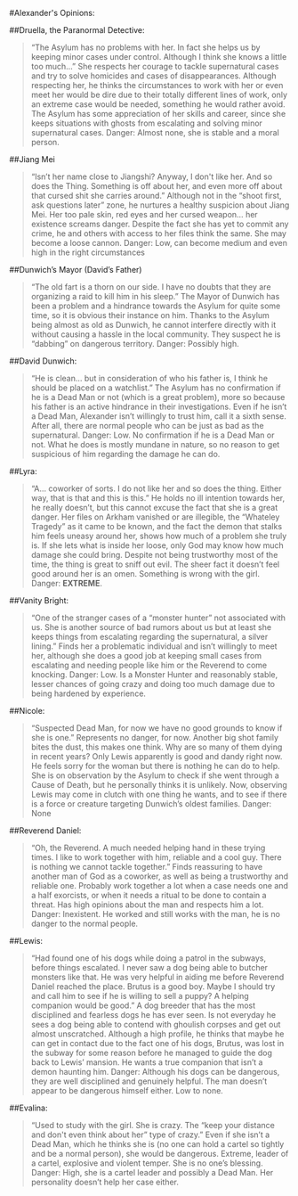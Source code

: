 #Alexander's Opinions:

##Druella, the Paranormal Detective:
>“The Asylum has no problems with her. In fact she helps us by keeping minor cases under control. Although I think she knows a little too much…”
She respects her courage to tackle supernatural cases and try to solve homicides and cases of disappearances. Although respecting her, he thinks the circumstances to work with her or even meet her would be dire due to their totally different lines of work, only an extreme case would be needed, something he would rather avoid.
The Asylum has some appreciation of her skills and career, since she keeps situations with ghosts from escalating and solving minor supernatural cases.
Danger: Almost none, she is stable and a moral person.

##Jiang Mei
>“Isn’t her name close to Jiangshi? Anyway, I don't like her. And so does the Thing. Something is off about her, and even more off about that cursed shit she carries around.”
Although not in the “shoot first, ask questions later” zone, he nurtures a healthy suspicion about Jiang Mei. Her too pale skin, red eyes and her cursed weapon… her existence screams danger. Despite the fact she has yet to commit any crime, he and others with access to her files think the same. She may become a loose cannon.
Danger: Low, can become medium and even high in the right circumstances

##Dunwich’s Mayor (David’s Father)
>“The old fart is a thorn on our side. I have no doubts that they are organizing a raid to kill him in his sleep.”
The Mayor of Dunwich has been a problem and a hindrance towards the Asylum for quite some time, so it is obvious their instance on him. Thanks to the Asylum being almost as old as Dunwich, he cannot interfere directly with it without causing a hassle in the local community.
They suspect he is “dabbing” on dangerous territory.
Danger: Possibly high.

##David Dunwich:
>“He is clean… but in consideration of who his father is, I think he should be placed on a watchlist.”
The Asylum has no confirmation if he is a Dead Man or not (which is a great problem), more so because his father is an active hindrance in their investigations. Even if he isn’t a Dead Man, Alexander isn’t willingly to trust him, call it a sixth sense. After all, there are normal people who can be just as bad as the supernatural.
Danger: Low. No confirmation if he is a Dead Man or not. What he does is mostly mundane in nature, so no reason to get suspicious of him regarding the damage he can do.

##Lyra:
>“A… coworker of sorts. I do not like her and so does the thing. Either way, that is that and this is this.”
He holds no ill intention towards her, he really doesn’t, but this cannot excuse the fact that she is a great danger. Her files on Arkham vanished or are illegible, the “Whateley Tragedy” as it came to be known, and the fact the demon that stalks him feels uneasy around her, shows how much of a problem she truly is. If she lets what is inside her loose, only God may know how much damage she could bring.
Despite not being trustworthy most of the time, the thing is great to sniff out evil. The sheer fact it doesn’t feel good around her is an omen. Something is wrong with the girl. 
Danger: **EXTREME**.

##Vanity Bright:
>“One of the stranger cases of a “monster hunter” not associated with us. She is another source of bad rumors about us but at least she keeps things from escalating regarding the supernatural, a silver lining.”
Finds her a problematic individual and isn’t willingly to meet her, although she does a good job at keeping small cases from escalating and needing people like him or the Reverend to come knocking. 
Danger: Low. Is a Monster Hunter and reasonably stable, lesser chances of going crazy and doing too much damage due to being hardened by experience.

##Nicole:
>“Suspected Dead Man, for now we have no good grounds to know if she is one.”
Represents no danger, for now. Another big shot family bites the dust, this makes one think. Why are so many of them dying in recent years? Only Lewis apparently is good and dandy right now.
He feels sorry for the woman but there is nothing he can do to help. She is on observation by the Asylum to check if she went through a Cause of Death, but he personally thinks it is unlikely.
Now, observing Lewis may come in clutch with one thing he wants, and to see if there is a force or creature targeting Dunwich’s oldest families.
Danger: None

##Reverend Daniel:
>“Oh, the Reverend. A much needed helping hand in these trying times. I like to work together with him, reliable and a cool guy. There is nothing we cannot tackle together.”
Finds reassuring to have another man of God as a coworker, as well as being a trustworthy and reliable one. Probably work together a lot when a case needs one and a half exorcists, or when it needs a ritual to be done to contain a threat. Has high opinions about the man and respects him a lot.
Danger: Inexistent. He worked and still works with the man, he is no danger to the normal people.

##Lewis:
>“Had found one of his dogs while doing a patrol in the subways, before things escalated. I never saw a dog being able to butcher monsters like that. He was very helpful in aiding me before Reverend Daniel reached the place. Brutus is a good boy. Maybe I should try and call him to see if he is willing to sell a puppy? A helping companion would be good.”
A dog breeder that has the most disciplined and fearless dogs he has ever seen. Is not everyday he sees a dog being able to contend with ghoulish corpses and get out almost unscratched. Although a high profile, he thinks that maybe he can get in contact due to the fact one of his dogs, Brutus, was lost in the subway for some reason before he managed to guide the dog back to Lewis’ mansion. He wants a true companion that isn’t a demon haunting him.
Danger: Although his dogs can be dangerous, they are well disciplined and genuinely helpful. The man doesn’t appear to be dangerous himself either. Low to none.

##Evalina:
>“Used to study with the girl. She is crazy. The “keep your distance and don't even think about her” type of crazy.”
Even if she isn’t a Dead Man, which he thinks she is (no one can hold a cartel so tightly and be a normal person), she would be dangerous. Extreme, leader of a cartel, explosive and violent temper. She is no one’s blessing.
Danger: High, she is a cartel leader and possibly a Dead Man. Her personality doesn’t help her case either.